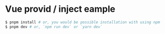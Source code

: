 # Vue provid / inject eample

```sh
$ pnpm install # or, you would be possible installation with using npm / yarn
$ pnpm dev # or, `npm run dev` or `yarn dev`
```